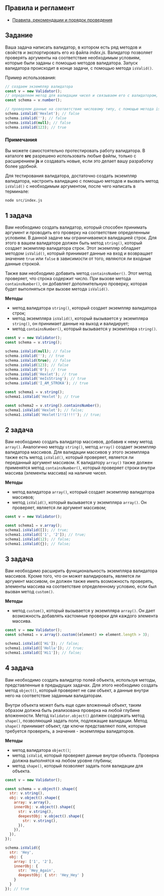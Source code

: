 ## Правила и регламент

- [Правила, рекомендации и порядок проведения](https://github.com/hexlet-college-students/exam-rules)

## Задание

Ваша задача написать валидатор, в котором есть ряд методов и свойств и экспортировать его из файла *index.js*. Валидатор позволяет проверять аргументы на соответствие необходимым условиям, которые были заданы с помощью методов валидатора. Запуск валидатора происходит в конце задачи, с помощью метода `isValid()`.

Пример использования:

```javascript
// создаем экземпляр валидатора
const v = new Validator();
// определяем метод для валидации чисел и связываем его с валидатором, обращаясь к нему через переменную.
const schema = v.number();

// проверяем данные на соответствие числовому типу, с помощью метода isValid()
schema.isValid('Hexlet'); // false
schema.isValid(''); // false
schema.isValid(null); // false
schema.isValid(123); // true
```

### Примечания

Вы можете самостоятельно протестировать работу валидатора. В каталоге **src** разрешено использовать любые файлы, только с расширением **js** и создавать новые, если это делает вашу разработку более удобной.

Для тестирования валидатора, достаточно создать экземпляр валидатора, настроить валидацию с помощью методов и вызвать метод `isValid()` с необходимым аргументом, после чего написать в терминале:

```bash
node src/index.js
```

## 1 задача

Вам необходимо создать валидатор, который способен принимать аргумент и проводить его проверку на соответствие определенным условиям. В данной задаче мы ограничиваемся валидацией строк. Для этого в вашем валидаторе должен быть метод `string()`, который создает экземпляр валидатора строк. Этот экземпляр обладает методом `isValid()`, который принимает данные на вход и возвращает значение `true` или `false` в зависимости от того, являются ли входные данные строкой.

Также вам необходимо добавить метод `containsNumber()`. Этот метод проверяет, что строка содержит число. При вызове метода `containsNumber()`, он добавляет дополнительную проверку, которая будет выполняться при вызове метода `isValid()`.

**Методы**

- метод валидатора `string()`, который создает экземпляр валидатора строк;
- метод экземпляра `isValid()`, который вызывается у экземпляра `string()`, он принимает данные на выход и валидирует;
- метод `containsNumber()`, который вызывается у экземпляра `string()`.

```javascript
const v = new Validator();
const schema = v.string();

schema.isValid(null); // false
schema.isValid(''); // true
schema.isValid(true); // false
schema.isValid(123); // false
schema.isValid('0'); // true
schema.isValid('Hexlet'); // true
schema.isValid('meIsString'); // true
schema.isValid('I_AM_STROKA'); // true

const schema1 = v.string();
schema1.isValid('Hexlet'); // true

const schema2 = v.string().containsNumber();
schema1.isValid('Hexlet'); // false;
schema1.isValid('Hexlet!1!!1!!!!'); // true;
```

## 2 задача

Вам необходимо создать валидатор массивов, добавив к нему метод `array()`. Аналогично методу `string()`, метод `array()` создает экземпляр валидатора массивов. Для валидации массивов у этого экземпляра также есть метод `isValid()`, который проверяет, является ли переданный аргумент массивом. К валидатору `array()` также должен применятся метод `containsNumber()`, который проверяет строки внутри массива (элементы массива) на наличие чисел.

**Методы**

- метод валидатора `array()`, который создает экземпляр валидатора массивов;
- метод `isValid()`, который вызывается у экземпляра `array()`. Он проверяет, является ли аргумент массивом;

```javascript
const v = new Validator();

const schema1 = v.array();
schema1.isValid([]); // true;
schema1.isValid(['1', '2']); // true;
schema1.isValid(12); // false;
schema1.isValid({}); // false;
```

## 3 задача

Вам необходимо расширить функциональность экземпляра валидатора массивов. Кроме того, что он может валидировать, является ли аргумент массивом, он должен также иметь возможность проверять, элементы массива на соответствие определенному условию, если был вызван метод `custom()`.

**Методы**

- метод `custom()`, который вызывается у экземпляра `array()`. Он дает возможность добавлять кастомные проверки для каждого элемента массива.

```javascript
const v = new Validator();
const schema1 = v.array().custom((element) => element.length > 3);

schema1.isValid(['Hi']); // false;
schema1.isValid(['Holla']); // true;
schema1.isValid(['Hi1']); // false;
```

## 4 задача

Вам необходимо создать валидатор полей объекта, используя методы, представленные в предыдущих задачах. Для этого необходимо создать метод `object()`, который проверяет не сам объект, а данные внутри него на соответствие заданным валидаторам.

Внутри объекта может быть еще один вложенный объект, таким образом должна быть реализована проверка на любой глубине вложенности. Метод `Validator.object()` должен содержать метод `shape()`, позволяющий задать поля, подлежащие валидации. Метод `shape()` принимает объект, где ключи представляют поля, которые требуется проверить, а значения - экземпляры валидаторов.

**Методы**

- метод валидатора `object()`;
- метод `isValid`, который проверяет данные внутри объекта. Проверка должна выполнятся на любом уровне глубины;
- метод `shape()`, который позволяет задать поля валидации для объекта.

```javascript
const v = new Validator();

const schema = v.object().shape({
  str: v.string(),
  obj: v.object().shape({
    array: v.array(),
    innerObj: v.object().shape({
      str: v.string(),
      deepestObj: v.object().shape({
        str: v.string(),
      }),
    }),
  }),
});

schema.isValid({ 
  str: 'Hey', 
  obj: { 
    array: ['1', '2'], 
    innerObj: { 
      str: 'Hey_Again', 
      deepestObj: { str: 'Hey_Hey' }
    }
  } 
}); // true
```
